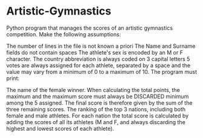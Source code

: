 # Artistic-Gymnastics
 Python program that manages the scores of an artistic gymnastics competition.
Make the following assumptions:

The number of lines in the file is not known a priori
The Name and Surname fields do not contain spaces
The athlete's sex is encoded by an M or F character.
The country abbreviation is always coded on 3 capital letters
5 votes are always assigned for each athlete, separated by a space and the value may vary from a minimum of 0 to a maximum of 10.
The program must print:

The name of the female winner. When calculating the total points, the maximum and the maximum score must always be DISCARDED minimum among the 5 assigned. The final score is therefore given by the sum of the three remaining scores.
The ranking of the top 3 nations, including both female and male athletes. For each nation the total score is calculated by adding the scores of all its athletes (M and F, and always discarding the highest and lowest scores of each athlete).